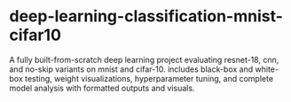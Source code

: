 # deep-learning-classification-mnist-cifar10
A fully built-from-scratch deep learning project evaluating resnet-18, cnn, and no-skip variants on mnist and cifar-10. includes black-box and white-box testing, weight visualizations, hyperparameter tuning, and complete model analysis with formatted outputs and visuals.
